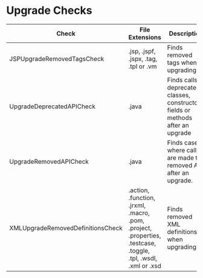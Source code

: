 # Upgrade Checks

Check | File Extensions | Description
----- | --------------- | -----------
JSPUpgradeRemovedTagsCheck | .jsp, .jspf, .jspx, .tag, .tpl or .vm | Finds removed tags when upgrading. |
UpgradeDeprecatedAPICheck | .java | Finds calls to deprecated classes, constructors, fields or methods after an upgrade |
UpgradeRemovedAPICheck | .java | Finds cases where calls are made to removed API after an upgrade. |
XMLUpgradeRemovedDefinitionsCheck | .action, .function, .jrxml, .macro, .pom, .project, .properties, .testcase, .toggle, .tpl, .wsdl, .xml or .xsd | Finds removed XML definitions when upgrading. |